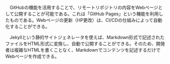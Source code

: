 　GitHubの機能を活用することで、リモートリポジトリの内容をWebページとして公開することが可能である。これは「GitHub Pages」という機能を利用したものである。Webページの更新（HP更改）は、CI/CDの仕組みによって自動化することができる。

　Jekyllという静的サイトジェネレータを使えば、Markdown形式で記述されたファイルをHTML形式に変換し、自動で公開することができる。そのため、開発者は複雑なHTMLを書くことなく、Markdownでコンテンツを記述するだけでWebページを作成できる。
